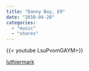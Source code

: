 ```yaml
---
title: "Danny Boy, E9"
date: "2010-04-28"
categories:
  - "music"
  - "shares"
---
```


<div style="width: 70vw;">{{< youtube LsuPvomGAYM>}}</div>

[luthiermark](http://luthiermark.tumblr.com/post/507488751/danny-boy-e9-via-singlpilot)
